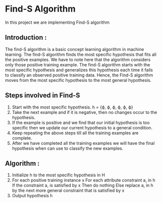 # Find-S Algorithm

In this project we are implementing Find-S algorithm

## Introduction :

The find-S algorithm is a basic concept learning algorithm in machine learning. The find-S algorithm finds the most specific hypothesis that fits all the positive examples. We have to note here that the algorithm considers only those positive training example. The find-S algorithm starts with the most specific hypothesis and generalizes this hypothesis each time it fails to classify an observed positive training data. Hence, the Find-S algorithm moves from the most specific hypothesis to the most general hypothesis. 

## Steps involved in Find-S

1. Start with the most specific hypothesis. 
   h = {ϕ, ϕ, ϕ, ϕ, ϕ, ϕ}
2. Take the next example and if it is negative, then no changes occur to the hypothesis.
3. If the example is positive and we find that our initial hypothesis is too specific then we update our current hypothesis to a general condition.
4. Keep repeating the above steps till all the training examples are complete.
5. After we have completed all the training examples we will have the final hypothesis when can use to classify the new examples.

## Algorithm :

1. Initialize h to the most specific hypothesis in H
2. For each positive training instance x
    For each attribute constraint a, in h
        If the constraint a, is satisfied by x
        Then do nothing
        Else replace a, in h by the next more general constraint that is satisfied by x
3. Output hypothesis h 
